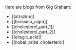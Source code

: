 
Here are blogs from Gig Graham:

* [[atrazine]]
* [[brassica_nigra]]
* [[cholesterol_part_1]]
* [[cholesterol_part_2]]
* [[ellagic_acid]]
* [[nobel_prize_cholesterol]
